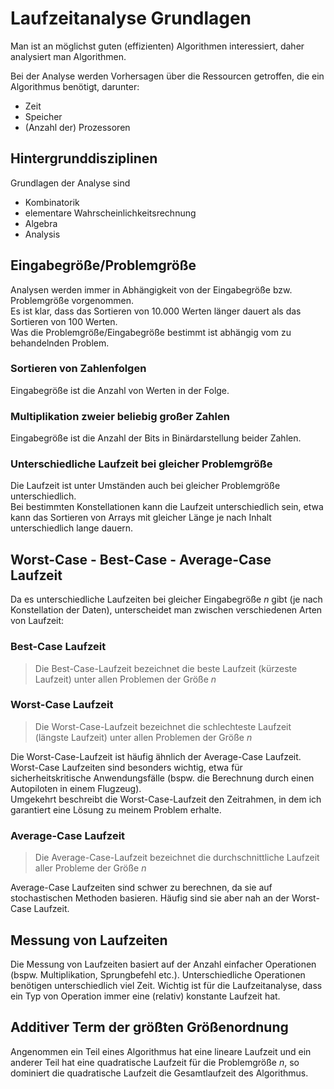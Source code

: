 # Laufzeitanalyse Grundlagen
Man ist an möglichst guten (effizienten) Algorithmen interessiert, daher analysiert man Algorithmen.

Bei der Analyse werden Vorhersagen über die Ressourcen getroffen, die ein Algorithmus benötigt, darunter:

- Zeit
- Speicher
- (Anzahl der) Prozessoren


## Hintergrunddisziplinen
Grundlagen der Analyse sind

- Kombinatorik  
- elementare Wahrscheinlichkeitsrechnung  
- Algebra  
- Analysis  


## Eingabegröße/Problemgröße
Analysen werden immer in Abhängigkeit von der Eingabegröße bzw. Problemgröße vorgenommen.  
Es ist klar, dass das Sortieren von 10.000 Werten länger dauert als das Sortieren von 100 Werten.  
Was die Problemgröße/Eingabegröße bestimmt ist abhängig vom zu behandelnden Problem.


### Sortieren von Zahlenfolgen
Eingabegröße ist die Anzahl von Werten in der Folge.


### Multiplikation zweier beliebig großer Zahlen
Eingabegröße ist die Anzahl der Bits in Binärdarstellung beider Zahlen.

### Unterschiedliche Laufzeit bei gleicher Problemgröße
Die Laufzeit ist unter Umständen auch bei gleicher Problemgröße unterschiedlich.  
Bei bestimmten Konstellationen kann die Laufzeit unterschiedlich sein, etwa kann das Sortieren von Arrays mit gleicher Länge je nach Inhalt unterschiedlich lange dauern.

## Worst-Case - Best-Case - Average-Case Laufzeit
Da es unterschiedliche Laufzeiten bei gleicher Eingabegröße $n$ gibt (je nach Konstellation der Daten), unterscheidet man zwischen verschiedenen Arten von Laufzeit:


### Best-Case Laufzeit
> Die Best-Case-Laufzeit bezeichnet die beste Laufzeit (kürzeste Laufzeit) unter allen Problemen der Größe $n$


### Worst-Case Laufzeit
> Die Worst-Case-Laufzeit bezeichnet die schlechteste Laufzeit (längste Laufzeit) unter allen Problemen der Größe $n$

Die Worst-Case-Laufzeit ist häufig ähnlich der Average-Case Laufzeit.  
Worst-Case Laufzeiten sind besonders wichtig, etwa für sicherheitskritische Anwendungsfälle (bspw. die Berechnung durch einen Autopiloten in einem Flugzeug).  
Umgekehrt beschreibt die Worst-Case-Laufzeit den Zeitrahmen, in dem ich garantiert eine Lösung zu meinem Problem erhalte.


### Average-Case Laufzeit
> Die Average-Case-Laufzeit bezeichnet die durchschnittliche Laufzeit aller Probleme der Größe $n$

Average-Case Laufzeiten sind schwer zu berechnen, da sie auf stochastischen Methoden basieren. Häufig sind sie aber nah an der Worst-Case Laufzeit.


## Messung von Laufzeiten
Die Messung von Laufzeiten basiert auf der Anzahl einfacher Operationen (bspw. Multiplikation, Sprungbefehl etc.). Unterschiedliche Operationen benötigen unterschiedlich viel Zeit. Wichtig ist für die Laufzeitanalyse, dass ein Typ von Operation immer eine (relativ) konstante Laufzeit hat.


## Additiver Term der größten Größenordnung
Angenommen ein Teil eines Algorithmus hat eine lineare Laufzeit und ein anderer Teil hat eine quadratische Laufzeit für die Problemgröße $n$, so dominiert die quadratische Laufzeit die Gesamtlaufzeit des Algorithmus.
